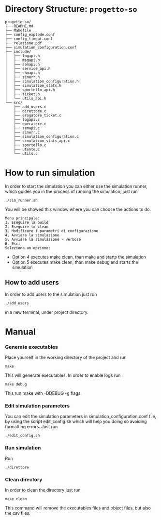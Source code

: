 # Directory Structure: `progetto-so`

```plaintext
progetto-so/
├── README.md
├── Makefile
├── config_explode.conf
├── config_timout.conf
├── relazione.pdf
├── simulation_configuration.conf
├── include/
│   ├── logapi.h
│   ├── msgapi.h
│   ├── semapi.h
│   ├── service_api.h
│   ├── shmapi.h
│   ├── simerr.h
│   ├── simulation_configuration.h
│   ├── simulation_stats.h
│   ├── sportello_api.h
│   ├── ticket.h
│   └── utils_api.h
└── src/
    ├── add_users.c
    ├── direttore.c
    ├── erogatore_ticket.c
    ├── logapi.c
    ├── operatore.c
    ├── semapi.c
    ├── simerr.c
    ├── simulation_configuration.c
    ├── simulation_stats_api.c
    ├── sportello.c
    ├── utente.c
    └── utils.c
```

# How to run simulation
In order to start the simulation you can either use the simulation runner, which guides you in the process of running the simulation, just run
```plaintext
./sim_runner.sh
```
You will be showed this window where you can choose the actions to do.
```plaintext
Menu principale:
1. Eseguire la build
2. Eseguire la clean
3. Modificare i parametri di configurazione
4. Avviare la simulazione
5. Avviare la simulazione - verbose
6. Esci
Seleziona un'opzione: 
```
* Option 4 executes make clean, than make and starts the simulation
* Option 5 executes make clean, than make debug and starts the simulation

## How to add users
In order to add users to the simulation just run 
```plaintext
./add_users 
```
in a new terminal, under project directory.

# Manual 
### Generate executables

Place yourself in the working directory of the project and run
```plaintext
make
```
This will generate executables.
In order to enable logs run 
```plaintext
make debug
```
This run make with -DDEBUG -g flags.

### Edit simulation parameters

You can edit the simulation parameters in simulation_configuration.conf file, by using the script edit_config.sh which will help you doing so avoiding formatting errors.
Just run
```plaintext
./edit_config.sh
```

### Run simulation
Run 
```plaintext
./direttore
```

### Clean directory
In order to clean the directory just run
```plaintext
make clean
```
This command will remove the executables files and object files, but also the csv files.




